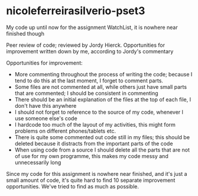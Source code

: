 # nicoleferreirasilverio-pset3
My code up until now for the assignment WatchList, it is nowhere near finished though

Peer review of code; reviewed by Jordy Hierck.
Opportunities for improvement written down by me, according to Jordy's commentary

Opportunities for improvement:
  - More commenting throughout the process of writing the code; because I tend to do this at the last moment, I forget to comment parts.
  - Some files are not commented at all, while others just have small parts that are commented; I should be consistent in commenting
  - There should be an initial explanation of the files at the top of each file, I don't have this anywhere
  - I should not forget to reference to the source of my code, whenever I use someone else's code
  - I hardcode too much of the layout of my activities, this might form problems on different phones/tablets etc.
  - There is quite some commented out code still in my files; this should be deleted because it distracts from the important parts of the
  code
  - When using code from a source I should delete all the parts that are not of use for my own programme, this makes my code messy and
  unnecessarily long
 
 Since my code for this assignment is nowhere near finished, and it's just a small amount of code, it's quite hard to find 10 
 separate improvement opportunities. We've tried to find as much as possible.
